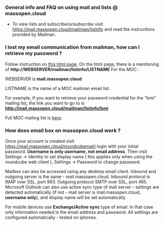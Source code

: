 ### General info and FAQ on using mail and lists @ massopen.cloud

* To view lists and subscribe/unsubscribe visit https://mail.massopen.cloud/mailman/listinfo and read the instructions provided by Mailman.

### I lost my email communication from mailman, how can I retrieve my password ?

Follow instruction on [this html page](http://www.list.org/mailman-member/node16.html).
On the html page, there is a mentioning of **http://WEBSERVER/mailman/listinfo/LISTNAME**
For the MOC : 

WEBSERVER is **mail.massopen.cloud**

LISTNAME is the name of a MOC mailman email list. 

For example, if you want to retrieve your password credential for the "bmi" mailing list, the link you want to go to is **http://mail.massopen.cloud/mailman/listinfo/bmi** 

Full MOC mailing list is [here](https://mail.massopen.cloud/mailman/listinfo). 

### How does email box on massopen.cloud work ?

Once your account is created visit https://mail.massopen.cloud/roundcubemail/  login with your initial password. **Username is only username, not email address**. Then visit Settings -> Identity to set display name ( this applies only when using the roundcube web client ),  Settings -> Password to change password.

Mailbox can also be accessed using any desktop email client. Inbound and outgoing server is the same - mail.massopen.cloud. Inbound protocol is IMAP over SSL, port 993. Outgoing protocol SMTP over SSL, port 465. Microsoft Outlook can also use active sync type of mail server - settings are detected automatically (if not - mail server is mail.massopen.cloud, **username only**), and display name will be set automatically

For mobile devices use **Exchange/Active sync** type of email. In that case only information needed is the email address and password. All settings are configured automatically - tested on iphones.
